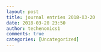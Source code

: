 ```yaml
---
layout: post
title: journal entries 2018-03-20
date: 2018-03-20 23:50
author: techenomics1
comments: true
categories: [Uncategorized]
---
```

